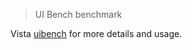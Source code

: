 > UI Bench benchmark

Vista [uibench](https://github.com/localvoid/uibench) for more details and usage.
